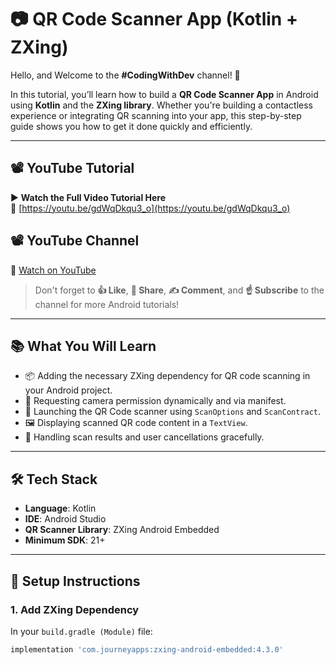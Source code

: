# 📷 QR Code Scanner App (Kotlin + ZXing)

Hello, and Welcome to the **#CodingWithDev** channel! 👋

In this tutorial, you’ll learn how to build a **QR Code Scanner App** in Android using **Kotlin** and the **ZXing library**. Whether you're building a contactless experience or integrating QR scanning into your app, this step-by-step guide shows you how to get it done quickly and efficiently.

---

## 📽️ YouTube Tutorial

▶️ **Watch the Full Video Tutorial Here**  
🔗 [https://youtu.be/gdWqDkqu3_o](https://youtu.be/gdWqDkqu3_o)

## 📽️ YouTube Channel
🎥 [Watch on YouTube](https://www.youtube.com/codingwithdev)  
> Don't forget to **👍 Like**, **👤 Share**, **✍️ Comment**, and **☝ Subscribe** to the channel for more Android tutorials!

---

## 📚 What You Will Learn

- 📦 Adding the necessary ZXing dependency for QR code scanning in your Android project.
- 🔐 Requesting camera permission dynamically and via manifest.
- 🚀 Launching the QR Code scanner using `ScanOptions` and `ScanContract`.
- 🖼️ Displaying scanned QR code content in a `TextView`.
- 💬 Handling scan results and user cancellations gracefully.

---

## 🛠 Tech Stack

- **Language**: Kotlin  
- **IDE**: Android Studio  
- **QR Scanner Library**: ZXing Android Embedded  
- **Minimum SDK**: 21+

---

## 🔧 Setup Instructions

### 1. Add ZXing Dependency

In your `build.gradle (Module)` file:

```gradle
implementation 'com.journeyapps:zxing-android-embedded:4.3.0'
